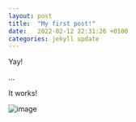 ```yaml
---
layout: post
title:  "My first post!"
date:   2022-02-12 22:31:26 +0100
categories: jekyll update
---
```

Yay!

...

It works!

![image](https://github.com/missm00na/missm00na.github.io/blob/master/assets/dave.png)